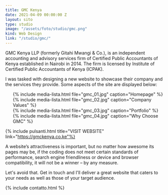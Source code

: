```yaml
---
title: GMC Kenya
date: 2021-04-09 00:00:00 Z
layout: sito
type: studio
image: "/assets/foto/studio/gmc.png"
kind: Web Design
link: "/studio/gmc/"
---
```

GMC Kenya LLP (formerly Gitahi Mwangi & Co.), is an independent accounting and advisory services firm of Certified Public Accountants of Kenya established in Nairobi in 2014. The firm is licensed by Institute of Certified Public Accountants of Kenya (ICPAK).

I was tasked with designing a new website to showcase their company and the services they provide. Some aspects of the site are displayed below:

<div class="media logos">
<ul>
{% include media-lista.html file="gmc_01.jpg" caption="Homepage" %}
<div class="break"></div>
{% include media-lista.html file="gmc_02.jpg" caption="Company Values" %}
<div class="break"></div>
{% include media-lista.html file="gmc_03.jpg" caption="Portfolio" %}
<div class="break"></div>
{% include media-lista.html file="gmc_04.jpg" caption="Why Choose GMC" %}
<div class="break"></div>
</ul>
</div>

{% include pulsanti.html title="VISIT WEBSITE" link="https://gmckenya.co.ke"%}

A website’s attractiveness is important, but no matter how awesome its pages may be, if the coding does not meet certain standards of performance, search engine friendliness or device and browser compatibility, it will not be a winner – by any measure.

Let's avoid that. Get in touch and I'll deliver a great website that caters to your needs as well as those of your target audience.

{% include contatto.html %}